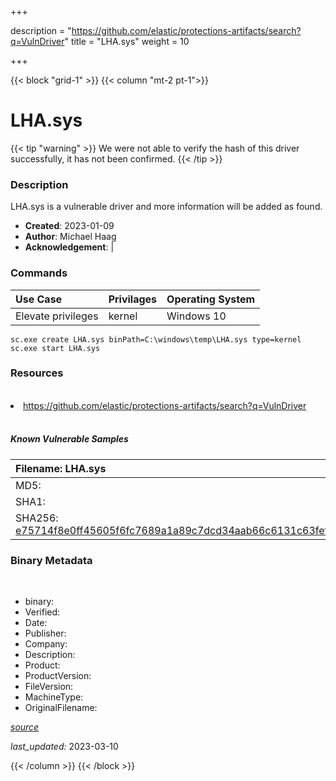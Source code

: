 +++

description = "https://github.com/elastic/protections-artifacts/search?q=VulnDriver"
title = "LHA.sys"
weight = 10

+++


{{< block "grid-1" >}}
{{< column "mt-2 pt-1">}}




# LHA.sys 


{{< tip "warning" >}}
We were not able to verify the hash of this driver successfully, it has not been confirmed.
{{< /tip >}}




### Description


LHA.sys is a vulnerable driver and more information will be added as found.


- **Created**: 2023-01-09
- **Author**: Michael Haag
- **Acknowledgement**:  | [](https://twitter.com/)

### Commands

| Use Case | Privilages | Operating System | 
|:---- | ---- | ---- |
| Elevate privileges | kernel | Windows 10 |

```
sc.exe create LHA.sys binPath=C:\windows\temp\LHA.sys type=kernel
sc.exe start LHA.sys
```

### Resources
<br>


<li><a href=" https://github.com/elastic/protections-artifacts/search?q=VulnDriver"> https://github.com/elastic/protections-artifacts/search?q=VulnDriver</a></li>


<br>


##### Known Vulnerable Samples

| Filename: LHA.sys |
|:---- |
|MD5: <a href="https://www.virustotal.com/gui/file/{&#39;Filename&#39;: &#39;LHA.sys&#39;, &#39;MD5&#39;: &#39;&#39;, &#39;SHA1&#39;: &#39;&#39;, &#39;SHA256&#39;: &#39;e75714f8e0ff45605f6fc7689a1a89c7dcd34aab66c6131c63fefaca584539cf&#39;}"></a>|
|SHA1: <a href="https://www.virustotal.com/gui/file/{&#39;Filename&#39;: &#39;LHA.sys&#39;, &#39;MD5&#39;: &#39;&#39;, &#39;SHA1&#39;: &#39;&#39;, &#39;SHA256&#39;: &#39;e75714f8e0ff45605f6fc7689a1a89c7dcd34aab66c6131c63fefaca584539cf&#39;}"></a>|
|SHA256: <a href="https://www.virustotal.com/gui/file/{&#39;Filename&#39;: &#39;LHA.sys&#39;, &#39;MD5&#39;: &#39;&#39;, &#39;SHA1&#39;: &#39;&#39;, &#39;SHA256&#39;: &#39;e75714f8e0ff45605f6fc7689a1a89c7dcd34aab66c6131c63fefaca584539cf&#39;}">e75714f8e0ff45605f6fc7689a1a89c7dcd34aab66c6131c63fefaca584539cf</a>|




### Binary Metadata
<br>

- binary: 
- Verified: 
- Date: 
- Publisher: 
- Company: 
- Description: 
- Product: 
- ProductVersion: 
- FileVersion: 
- MachineType: 
- OriginalFilename: 

[*source*](https://github.com/magicsword-io/LOLDrivers/tree/main/yaml/lha.sys.yml)

*last_updated:* 2023-03-10


{{< /column >}}
{{< /block >}}
